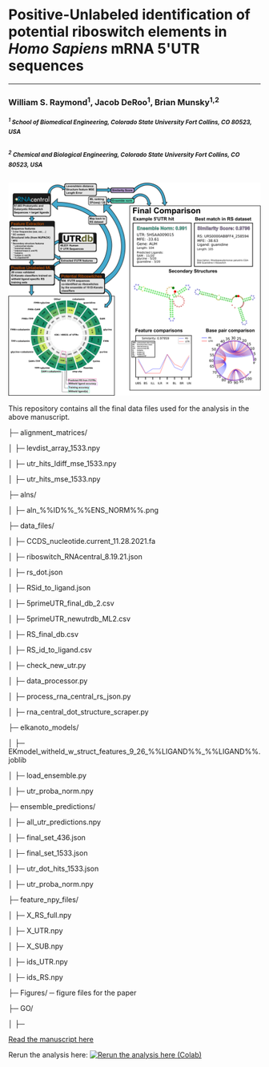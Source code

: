 
# Positive-Unlabeled identification of potential riboswitch elements in *Homo Sapiens* mRNA 5'UTR sequences

  

---

  
  

### William S. Raymond<sup>1</sup>, Jacob DeRoo<sup>1</sup>, Brian Munsky<sup>1,2</sup>

  

  

#####  <sup><sup>1</sup> School of Biomedical Engineering, Colorado State University Fort Collins, CO 80523, USA</sup>

  

  

#####  <sup><sup>2</sup> Chemical and Biological Engineering, Colorado State University Fort Collins, CO 80523, USA</sup>

  

  

![](./Figures/Abstract.png?raw=true)

  
  

This repository contains all the final data files used for the analysis in the above manuscript.


├─  alignment_matrices/

│		├─ levdist_array_1533.npy

│		├─ utr_hits_ldiff_mse_1533.npy

│		├─ utr_hits_mse_1533.npy

├─  alns/

│		├─ aln_%%ID%%_%%ENS_NORM%%.png

├─  data_files/

│		├─ CCDS_nucleotide.current_11.28.2021.fa

│		├─ riboswitch_RNAcentral_8.19.21.json

│		├─ rs_dot.json

│		├─ RSid_to_ligand.json

│		├─ 5primeUTR_final_db_2.csv

│		├─ 5primeUTR_newutrdb_ML2.csv

│		├─ RS_final_db.csv

│		├─ RS_id_to_ligand.csv

│		├─ check_new_utr.py

│		├─ data_processor.py

│		├─ process_rna_central_rs_json.py

│		├─ rna_central_dot_structure_scraper.py

├─  elkanoto_models/

│		├─ EKmodel_witheld_w_struct_features_9_26_%%LIGAND%%_%%LIGAND%%.joblib

│		├─ load_ensemble.py

│		├─ utr_proba_norm.npy

├─  ensemble_predictions/

│		├─ all_utr_predictions.npy

│		├─ final_set_436.json

│		├─ final_set_1533.json

│		├─ utr_dot_hits_1533.json

│		├─ utr_proba_norm.npy

├─  feature_npy_files/

│		├─ X_RS_full.npy

│		├─ X_UTR.npy

│		├─ X_SUB.npy

│		├─ ids_UTR.npy

│		├─ ids_RS.npy

├─  Figures/  ─  figure files for the paper

├─  GO/

│		├─ 



  

[Read the manuscript here]()

  
  

Rerun the analysis here: [![Rerun the analysis here (Colab)](https://colab.research.google.com/assets/colab-badge.svg)](https://colab.research.google.com/drive/1ThbS0ayh1q0u_45qELKpc0z-MZoVbYXp?usp=sharing)
